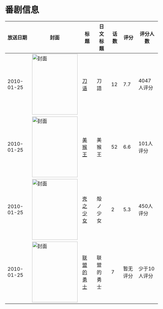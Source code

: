 # 番剧信息

|放送日期|封面|标题|日文标题|话数|评分|评分人数|
|---|---|---|---|---|---|---|
|2010-01-25|<img src="//lain.bgm.tv/pic/cover/c/73/51/3471_974gQ.jpg" alt="封面" style="width:150px;height:200px;object-fit:cover;">|[刀语](https://bangumi.tv/subject/3471)|刀語|12|7.7|4047人评分|
|2010-01-25|<img src="//lain.bgm.tv/pic/cover/c/26/f3/37524_511sR.jpg" alt="封面" style="width:150px;height:200px;object-fit:cover;">|[美猴王](https://bangumi.tv/subject/37524)|美猴王|52|6.6|101人评分|
|2010-01-25|<img src="/img/no_icon_subject.png" alt="封面" style="width:150px;height:200px;object-fit:cover;">|[壳之少女](https://bangumi.tv/subject/38137)|殻ノ少女|2|5.3|450人评分|
|2010-01-25|<img src="//lain.bgm.tv/pic/cover/c/f3/e8/169275_22hhO.jpg" alt="封面" style="width:150px;height:200px;object-fit:cover;">|[联盟的勇士](https://bangumi.tv/subject/169275)|联盟的勇士|7|暂无评分|少于10人评分|
